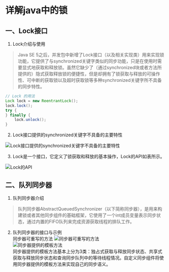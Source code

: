 # 详解java中的锁
## 一、Lock接口
1. Lock介绍与使用  
> Java SE 5之后，并发包中新增了Lock接口（以及相关实现类）用来实现锁功能，它提供了与synchronized关键字类似的同步功能，只是在使用时需要显式地获取和释放锁。虽然它缺少了（通过synchronized块或者方法所提供的）隐式获取释放锁的便捷性，但是却拥有了锁获取与释放的可操作性、可中断的获取锁以及超时获取锁等多种synchronized关键字所不具备的同步特性。
```java 
// Lock 的用法
Lock lock = new ReentrantLock();
lock.lock();
try {
} finally {
    lock.unlock();
}
```
2. Lock接口提供的synchronized关键字不具备的主要特性  

![Lock接口提供的synchronized关键字不具备的主要特性](https://cdn.jsdelivr.net/gh/xxkasi/image/img/20201210163906.png)   

3. Lock是一个接口，它定义了锁获取和释放的基本操作，Lock的API如表所示。

![Lock的API](https://cdn.jsdelivr.net/gh/xxkasi/image/img/20201210164210.png)  

##  二、队列同步器
1. 队列同步器介绍
> 队列同步器AbstractQueuedSynchronizer（以下简称同步器），是用来构建锁或者其他同步组件的基础框架，它使用了一个int成员变量表示同步状态，通过内置的FIFO队列来完成资源获取线程的排队工作。 

2. 队列同步器的接口与示例  
同步器可重写的方法
![同步器可重写的方法](https://cdn.jsdelivr.net/gh/xxkasi/image/img/20201210165506.png)  
![同步器提供的模板方法](https://cdn.jsdelivr.net/gh/xxkasi/image/img/20201210165640.png)  
同步器提供的模板方法基本上分为3类：独占式获取与释放同步状态、共享式获取与释放同步状态和查询同步队列中的等待线程情况。自定义同步组件将使用同步器提供的模板方法来实现自己的同步语义。

